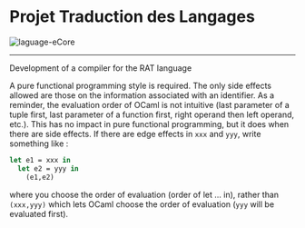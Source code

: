 # Projet Traduction des Langages

<img src="https://img.shields.io/badge/language-OCaml-f18d00?style=flat-square" alt="laguage-eCore" />

---

Development of a compiler for the RAT language

A pure functional programming style is required. The only side effects allowed are those on the information associated with an identifier.
As a reminder, the evaluation order of OCaml is not intuitive (last parameter of a tuple first, last parameter of a function first, right operand then left operand, etc.). This has no impact in pure functional programming, but it does when there are side effects. If there are edge effects in `xxx` and `yyy`, write something like :

```OCaml
let e1 = xxx in
  let e2 = yyy in
    (e1,e2)
```

where you choose the order of evaluation (order of let ... in), rather than `(xxx,yyy)` which lets OCaml choose the order of evaluation (`yyy` will be evaluated first).
